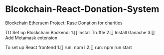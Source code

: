 # Blcokchain-React-Donation-System
Blockchain Etheruem Project: Rase Donation for charities 

TO Set up Blockchain Backend:
1.[] Install Truffle
2.[] Install Ganache
3.[] Add Metamask extension

To set up React frontend
1.[] run:  npm i
2.[] run: npm run start
